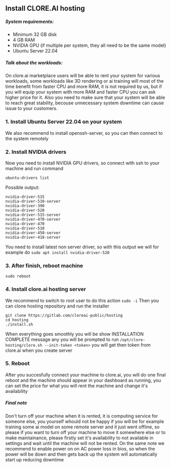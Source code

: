 ## Install CLORE.AI hosting

##### System requirements:
* Minimum 32 GB disk
* 4 GB RAM
* NVIDIA GPU (if multiple per system, they all need to be the same model)
* Ubuntu Server 22.04

##### Talk about the workloads:
On clore.ai marketplace users will be able to rent your system for various workloads, some workloads like 3D rendering or ai training will most of the time benefit from faster CPU and more RAM, it is not required by us, but if you will equip your system with more RAM and faster CPU you can ask higher price for it. Also you need to make sure that your system will be able to reach great stability, becouse unnecessary system downtime can cause issue to your customers.

### 1. Install Ubuntu Server 22.04 on your system
We also recommend to install openssh-server, so you can then connect to the system remotely

### 2. Install NVIDIA drivers
Now you need to install NVIDIA GPU drivers, so connect with ssh to your machine and run command

`ubuntu-drivers list`

Possible output:
```
nvidia-driver-515
nvidia-driver-510-server
nvidia-driver-390
nvidia-driver-520
nvidia-driver-515-server
nvidia-driver-470-server
nvidia-driver-470
nvidia-driver-510
nvidia-driver-450-server
nvidia-driver-418-server
```
You need to install latest non server driver, so with this output we will for example do
`sudo apt install nvidia-driver-520`

### 3. After finish, reboot machine
`sudo reboot`

### 4. Install clore.ai hosting server

We recommend to switch to root user to do this action
`sudo -i`
Then you can clone hosting repository and run the installer
```
git clone https://gitlab.com/cloreai-public/hosting
cd hosting
./install.sh
```
When everything goes smoothly you will be show INSTALLATION COMPLETE message any you will be prompted to run
`/opt/clore-hosting/clore.sh --init-token <token>`
you will get then token from clore.ai when you create server

### 5. Reboot
After you succesfully connect your machine to clore.ai, you will do one final reboot and the machine should appear in your dashboard as running, you can set the price for what you will rent the machine and change it's availability

##### Final note
Don't turn off your machine when it is rented, it is computing service for someone else, you yourself whould not be happy if you will be for example training some ai model on some remote server and it just went offline, so please if you want to turn off your machine to move it somewhere else or to make maintainance, please firstly set it's availability to not available in settings and wait until the machine will not be rented.
On the same note we recommend to enable power on on AC power loss in bios, so when the power will be down and then gets back up the system will automatically start up reducing downtime
